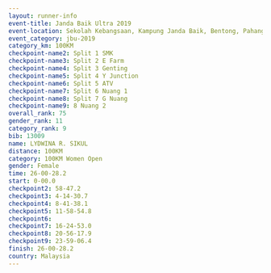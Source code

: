 ```yaml
---
layout: runner-info 
event-title: Janda Baik Ultra 2019
event-location: Sekolah Kebangsaan, Kampung Janda Baik, Bentong, Pahang, Malaysia
event_category: jbu-2019 
category_km: 100KM 
checkpoint-name2: Split 1 SMK 
checkpoint-name3: Split 2 E Farm 
checkpoint-name4: Split 3 Genting 
checkpoint-name5: Split 4 Y Junction 
checkpoint-name6: Split 5 ATV 
checkpoint-name7: Split 6 Nuang 1 
checkpoint-name8: Split 7 G Nuang 
checkpoint-name9: 8 Nuang 2 
overall_rank: 75
gender_rank: 11
category_rank: 9
bib: 13009
name: LYDWINA R. SIKUL
distance: 100KM
category: 100KM Women Open
gender: Female
time: 26-00-28.2
start: 0-00.0
checkpoint2: 58-47.2
checkpoint3: 4-14-30.7
checkpoint4: 8-41-38.1
checkpoint5: 11-58-54.8
checkpoint6: 
checkpoint7: 16-24-53.0
checkpoint8: 20-56-17.9
checkpoint9: 23-59-06.4
finish: 26-00-28.2
country: Malaysia
---
```

